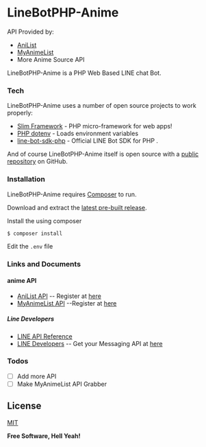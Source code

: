 # LineBotPHP-Anime


API Provided by: 
 - [AniList](https://anilist.co)
 - [MyAnimeList](https://myanimelist.net/)
 - More Anime Source API


LineBotPHP-Anime is a PHP Web Based LINE chat Bot.

### Tech

LineBotPHP-Anime uses a number of open source projects to work properly:

* [Slim Framework](https://github.com/slimphp/Slim) -  PHP micro-framework for web apps!
* [PHP dotenv](https://github.com/vlucas/phpdotenv) - Loads environment variables
* [line-bot-sdk-php](https://github.com/line/line-bot-sdk-php) - Official LINE Bot SDK for PHP .

And of course LineBotPHP-Anime itself is open source with a [public repository](https://github.com/fdioni/LineBotPHP-Anime)
 on GitHub.

### Installation

LineBotPHP-Anime requires [Composer](https://getcomposer.org/) to run.

Download and extract the [latest pre-built release](https://github.com/fdioni/LineBotPHP-Anime/releases/).

Install the using composer 

```sh
$ composer install
```
Edit the `.env` file

### Links and Documents
#### anime API
 - [AniList API](https://anilist-api.readthedocs.io/en/latest/)
 -- Register at [here](https://anilist.co/register)
 - [MyAnimeList API](https://myanimelist.net/modules.php?go=api)
 --Register at [here](https://myanimelist.net/register.php?from=%2F)

##### Line Developers
- [LINE API Reference](https://devdocs.line.me/en/)
- [LINE Developers](https://developers.line.me/)
-- Get your Messaging API at [here](https://business.line.me/en/)

### Todos

- [ ] Add more API
- [ ] Make MyAnimeList API Grabber

License
----

[MIT](https://opensource.org/licenses/MIT)


**Free Software, Hell Yeah!**

[//]: # (These are reference links used in the body of this note and get stripped out when the markdown processor does its job. There is no need to format nicely because it shouldn't be seen. Thanks SO - http://stackoverflow.com/questions/4823468/store-comments-in-markdown-syntax)
